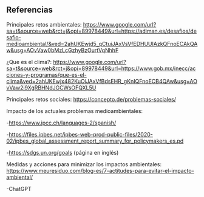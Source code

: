 ## **Referencias**

Principales retos ambientales: https://www.google.com/url?sa=t&source=web&rct=j&opi=89978449&url=https://adiman.es/desafios/desafio-medioambiental/&ved=2ahUKEwjd5_qCtuiJAxVsVfEDHUUIAzkQFnoECAkQAw&usg=AOvVaw0bMzLcGzhyBzOurtVqNhhF

¿Que es el clima?: https://www.google.com/url?sa=t&source=web&rct=j&opi=89978449&url=https://www.gob.mx/inecc/acciones-y-programas/que-es-el-clima&ved=2ahUKEwjx482KuOiJAxVfBdsEHR_gKnIQFnoECB4QAw&usg=AOvVaw2i9XgRBHNdJGCWsOFQXL5U

Principales retos sociales: https://concepto.de/problemas-sociales/

Impacto de los actuales problemas medioambientales:

-https://www.ipcc.ch/languages-2/spanish/

-https://files.ipbes.net/ipbes-web-prod-public-files/2020-02/ipbes_global_assessment_report_summary_for_policymakers_es.pd

-https://sdgs.un.org/goals (página en inglés)

Medidas y acciones para minimizar los impactos ambientales: https://www.meuresiduo.com/blog-es/7-actitudes-para-evitar-el-impacto-ambiental/

-ChatGPT
